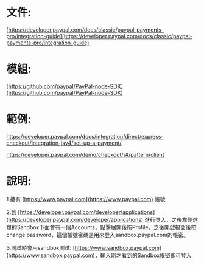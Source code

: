 # 文件:

[https://developer.paypal.com/docs/classic/paypal-payments-pro/integration-guide](https://developer.paypal.com/docs/classic/paypal-payments-pro/integration-guide)

# 模組:

[https://github.com/paypal/PayPal-node-SDK](https://github.com/paypal/PayPal-node-SDK)

# 範例:

https://developer.paypal.com/docs/integration/direct/express-checkout/integration-jsv4/set-up-a-payment/

https://developer.paypal.com/demo/checkout/\#/pattern/client

# 說明:

1.擁有 [https://www.paypal.com](https://www.paypal.com) 帳號

2.到 [https://developer.paypal.com/developer/applications](https://developer.paypal.com/developer/applications) 進行登入，之後左側選單的Sandbox下面會有一個Accounts，點擊展開後按Profile，之後開啟視窗後按change password，這個帳號密碼是用來登入sandbox.paypal.com的帳密。

3.測試時會用sandbox測試: [https://www.sandbox.paypal.com](https://www.sandbox.paypal.com)，輸入剛才看到的Sandbox帳密即可登入

